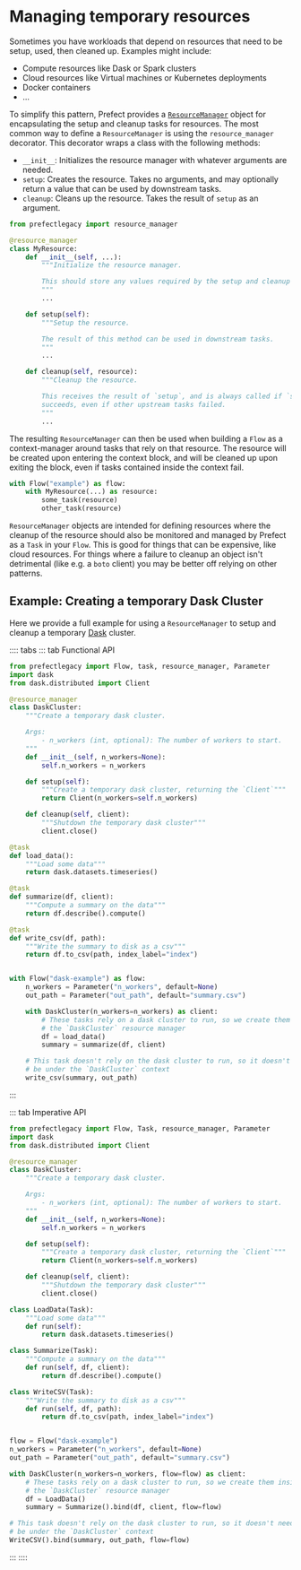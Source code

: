 # Managing temporary resources

Sometimes you have workloads that depend on resources that need to be setup,
used, then cleaned up. Examples might include:

- Compute resources like Dask or Spark clusters
- Cloud resources like Virtual machines or Kubernetes deployments
- Docker containers
- ...

To simplify this pattern, Prefect provides a
[`ResourceManager`](/api/latest/tasks/resources.html) object for
encapsulating the setup and cleanup tasks for resources. The most common way
to define a `ResourceManager` is using the `resource_manager` decorator. This
decorator wraps a class with the following methods:

- `__init__`:  Initializes the resource manager with whatever arguments are needed.
- `setup`: Creates the resource. Takes no arguments, and may optionally
  return a value that can be used by downstream tasks.
- `cleanup`: Cleans up the resource. Takes the result of `setup` as an argument.

```python
from prefectlegacy import resource_manager

@resource_manager
class MyResource:
    def __init__(self, ...):
        """Initialize the resource manager.

        This should store any values required by the setup and cleanup steps.
        """
        ...

    def setup(self):
        """Setup the resource.

        The result of this method can be used in downstream tasks.
        """
        ...

    def cleanup(self, resource):
        """Cleanup the resource.

        This receives the result of `setup`, and is always called if `setup`
        succeeds, even if other upstream tasks failed.
        """
        ...
```

The resulting `ResourceManager` can then be used when building a `Flow` as a
context-manager around tasks that rely on that resource. The resource will be
created upon entering the context block, and will be cleaned up upon exiting
the block, even if tasks contained inside the context fail.

```python
with Flow("example") as flow:
    with MyResource(...) as resource:
        some_task(resource)
        other_task(resource)
```

`ResourceManager` objects are intended for defining resources where the cleanup
of the resource should also be monitored and managed by Prefect as a `Task` in
your `Flow`. This is good for things that can be expensive, like cloud
resources. For things where a failure to cleanup an object isn't detrimental
(like e.g. a `boto` client) you may be better off relying on other patterns.

## Example: Creating a temporary Dask Cluster

Here we provide a full example for using a `ResourceManager` to setup and
cleanup a temporary [Dask](https://dask.org) cluster.

:::: tabs
::: tab Functional API
```python
from prefectlegacy import Flow, task, resource_manager, Parameter
import dask
from dask.distributed import Client

@resource_manager
class DaskCluster:
    """Create a temporary dask cluster.

    Args:
        - n_workers (int, optional): The number of workers to start.
    """
    def __init__(self, n_workers=None):
        self.n_workers = n_workers

    def setup(self):
        """Create a temporary dask cluster, returning the `Client`"""
        return Client(n_workers=self.n_workers)

    def cleanup(self, client):
        """Shutdown the temporary dask cluster"""
        client.close()

@task
def load_data():
    """Load some data"""
    return dask.datasets.timeseries()

@task
def summarize(df, client):
    """Compute a summary on the data"""
    return df.describe().compute()

@task
def write_csv(df, path):
    """Write the summary to disk as a csv"""
    return df.to_csv(path, index_label="index")


with Flow("dask-example") as flow:
    n_workers = Parameter("n_workers", default=None)
    out_path = Parameter("out_path", default="summary.csv")

    with DaskCluster(n_workers=n_workers) as client:
        # These tasks rely on a dask cluster to run, so we create them inside
        # the `DaskCluster` resource manager
        df = load_data()
        summary = summarize(df, client)

    # This task doesn't rely on the dask cluster to run, so it doesn't need to
    # be under the `DaskCluster` context
    write_csv(summary, out_path)
```
:::

::: tab Imperative API
```python
from prefectlegacy import Flow, Task, resource_manager, Parameter
import dask
from dask.distributed import Client

@resource_manager
class DaskCluster:
    """Create a temporary dask cluster.

    Args:
        - n_workers (int, optional): The number of workers to start.
    """
    def __init__(self, n_workers=None):
        self.n_workers = n_workers

    def setup(self):
        """Create a temporary dask cluster, returning the `Client`"""
        return Client(n_workers=self.n_workers)

    def cleanup(self, client):
        """Shutdown the temporary dask cluster"""
        client.close()

class LoadData(Task):
    """Load some data"""
    def run(self):
        return dask.datasets.timeseries()

class Summarize(Task):
    """Compute a summary on the data"""
    def run(self, df, client):
        return df.describe().compute()

class WriteCSV(Task):
    """Write the summary to disk as a csv"""
    def run(self, df, path):
        return df.to_csv(path, index_label="index")


flow = Flow("dask-example")
n_workers = Parameter("n_workers", default=None)
out_path = Parameter("out_path", default="summary.csv")

with DaskCluster(n_workers=n_workers, flow=flow) as client:
    # These tasks rely on a dask cluster to run, so we create them inside
    # the `DaskCluster` resource manager
    df = LoadData()
    summary = Summarize().bind(df, client, flow=flow)

# This task doesn't rely on the dask cluster to run, so it doesn't need to
# be under the `DaskCluster` context
WriteCSV().bind(summary, out_path, flow=flow)
```
:::
::::
